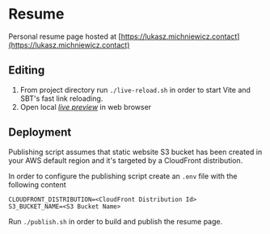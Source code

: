 # Resume

Personal resume page hosted at [https://lukasz.michniewicz.contact](https://lukasz.michniewicz.contact)

## Editing

1. From project directory run `./live-reload.sh` in order to start Vite and SBT's fast link reloading.
2. Open local *[live preview](http://localhost:5173)* in web browser

## Deployment

Publishing script assumes that static website S3 bucket has been created in your AWS default region and it's targeted by a CloudFront distribution.

In order to configure the publishing script create an `.env` file with the following content

```
CLOUDFRONT_DISTRIBUTION=<CloudFront Distribution Id>
S3_BUCKET_NAME=<S3 Bucket Name>
```

Run `./publish.sh` in order to build and publish the resume page.